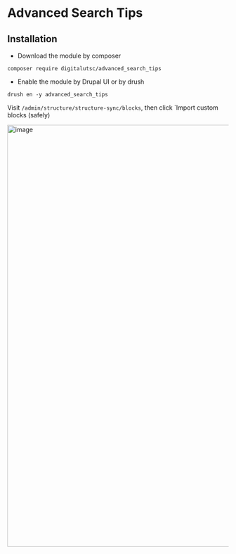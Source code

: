# Advanced Search Tips

## Installation

* Download the module by composer 

````
composer require digitalutsc/advanced_search_tips
````

* Enable the module by Drupal UI or by drush 

````
drush en -y advanced_search_tips
````

Visit `/admin/structure/structure-sync/blocks`, then click `Import custom blocks (safely)

<img width="960" alt="image" src="https://user-images.githubusercontent.com/7862086/211580601-999255c4-9cc3-47ad-a8b0-d8636a47747e.png">


